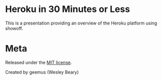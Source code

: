 # Heroku in 30 Minutes or Less

This is a presentation providing an overview of the Heroku platform using showoff.

# Meta

Released under the [MIT license](http://www.opensource.org/licenses/mit-license.php).

Created by geemus (Wesley Beary)
